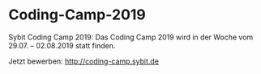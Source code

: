 # Coding-Camp-2019
Sybit Coding Camp 2019: Das Coding Camp 2019 wird in der Woche vom 29.07. – 02.08.2019 statt finden.

Jetzt bewerben: http://coding-camp.sybit.de
